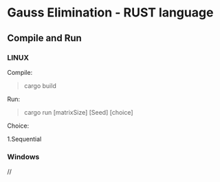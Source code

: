 # Gauss Elimination - RUST language


## Compile and Run

### LINUX
Compile:

>	cargo build

Run:

>	cargo run [matrixSize] [Seed] [choice]

Choice:

1.Sequential

### Windows

//
